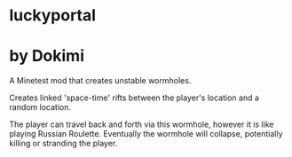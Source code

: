 # luckyportal
# by Dokimi

A Minetest mod that creates unstable wormholes.

Creates linked 'space-time' rifts between the player's location and a random location.

The player can travel back and forth via this wormhole, however it is like playing Russian Roulette.
Eventually the wormhole will collapse, potentially killing or stranding the player.
